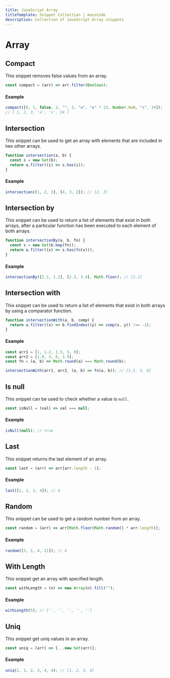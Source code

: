 ```yaml
---
title: JavaScript Array
titleTemplate: Snippet Collection | massCode
description: Collection of JavaScript Array snippets
---
```


# Array

## Compact

This snippet removes false values from an array.

```js
const compact = (arr) => arr.filter(Boolean);
```

#### Example

```js
compact([0, 1, false, 2, "", 3, "a", "e" * 23, Number.NaN, "s", 34]);
// [ 1, 2, 3, 'a', 's', 34 ]
```

## Intersection

This snippet can be used to get an array with elements that are included in two other arrays.

```js
function intersection(a, b) {
  const s = new Set(b);
  return a.filter((i) => s.has(i));
}
```

#### Example

```js
intersection([1, 2, 3], [4, 3, 2]); // [2, 3]
```

## Intersection by

This snippet can be used to return a list of elements that exist in both arrays, after a particular function has been executed to each element of both arrays.

```js
function intersectionBy(a, b, fn) {
  const s = new Set(b.map(fn));
  return a.filter((x) => s.has(fn(x)));
}
```

#### Example

```js
intersectionBy([2.1, 1.2], [2.3, 3.4], Math.floor); // [2.1]
```

## Intersection with

This snippet can be used to return a list of elements that exist in both arrays by using a comparator function.

```js
function intersectionWith(a, b, comp) {
  return a.filter((x) => b.findIndex((y) => comp(x, y)) !== -1);
}
```

#### Example

```js
const arr1 = [1, 1.2, 1.5, 3, 0];
const arr2 = [1.9, 3, 0, 3.9];
const fn = (a, b) => Math.round(a) === Math.round(b);

intersectionWith(arr1, arr2, (a, b) => fn(a, b)); // [1.5, 3, 0]
```

## Is null

This snippet can be used to check whether a value is `null`.

```js
const isNull = (val) => val === null;
```

#### Example

```js
isNull(null); // true
```

## Last

This snippet returns the last element of an array.

```js
const last = (arr) => arr[arr.length - 1];
```

#### Example

```js
last([1, 2, 3, 4]); // 4
```

## Random

This snippet can be used to get a random number from an array.

```js
const random = (arr) => arr[Math.floor(Math.random() * arr.length)];
```

#### Example

```js
random([3, 1, 4, 11]); // 4
```

## With Length

This snippet get an array with specified length.

```js
const withLength = (n) => new Array(n).fill("");
```

#### Example

```js
withLength(5); // ['', '', '', '', '']
```

## Uniq

This snippet get uniq values in an array.

```js
const uniq = (arr) => [...new Set(arr)];
```

#### Example

```js
uniq(1, 1, 2, 3, 4, 4); // [1, 2, 3, 4]
```

